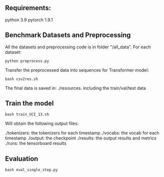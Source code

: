 

##  Requirements:
python 3.9
pytorch 1.9.1


## Benchmark Datasets and Preprocessing

All the datasets and preprocessing code is in folder "/all_data". For each dataset:

`python preprocess.py ` 


Transfer the preprocessed data into sequences for Transformer model: 

`bash csv2res.sh`

The final data is saved in:  ./resources. including the train/val/test data

## Train the model 

`bash train_UCI_13.sh`

Will obtain the following output files:

./tokenizers: the tokenizers for each timestamp
./vocabs: the vocab for each timestamp
./output: the checkpoint 
./results: the output results and metrics 
./runs: the tensorboard results


## Evaluation 

`bash eval_single_step.py`

